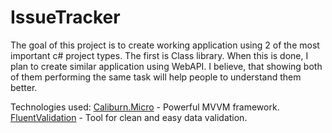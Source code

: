 # IssueTracker
 
The goal of this project is to create working application using 2 of the most important c# project types.
The first is Class library. When this is done, I plan to create similar application using WebAPI. 
I believe, that showing both of them performing the same task will help people to understand them better.

Technologies used:
[Caliburn.Micro](https://caliburnmicro.com/) - Powerful MVVM framework.
[FluentValidation](https://fluentvalidation.net/) - Tool for clean and easy data validation.

